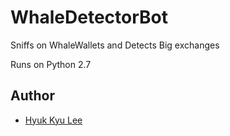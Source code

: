 # WhaleDetectorBot


Sniffs on WhaleWallets and Detects Big exchanges

Runs on Python 2.7


## Author

* [Hyuk Kyu Lee](https://github.com/hur-kyuh-leez)



